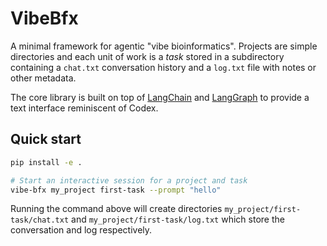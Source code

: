 # VibeBfx

A minimal framework for agentic "vibe bioinformatics".  Projects are
simple directories and each unit of work is a *task* stored in a
subdirectory containing a `chat.txt` conversation history and a `log.txt`
file with notes or other metadata.

The core library is built on top of [LangChain](https://python.langchain.com)
and [LangGraph](https://langchain-ai.github.io/langgraph/) to provide a
text interface reminiscent of Codex.

## Quick start

```bash
pip install -e .

# Start an interactive session for a project and task
vibe-bfx my_project first-task --prompt "hello"
```

Running the command above will create directories
`my_project/first-task/chat.txt` and `my_project/first-task/log.txt` which
store the conversation and log respectively.
